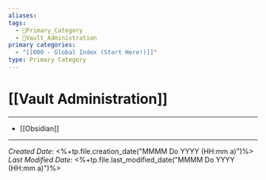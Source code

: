 ```yaml
---
aliases: 
tags:
  - 🥇Primary_Category
  - 🏦Vault_Administration
primary categories:
  - "[[000 - Global Index (Start Here!)]]"
type: Primary Category
---
```

# [[Vault Administration]]

***

* [[Obsidian]]

***

*Created Date*: <%+tp.file.creation_date("MMMM Do YYYY (HH:mm a)")%>  
*Last Modified Date*: <%+tp.file.last_modified_date("MMMM Do YYYY (HH:mm a)")%>
